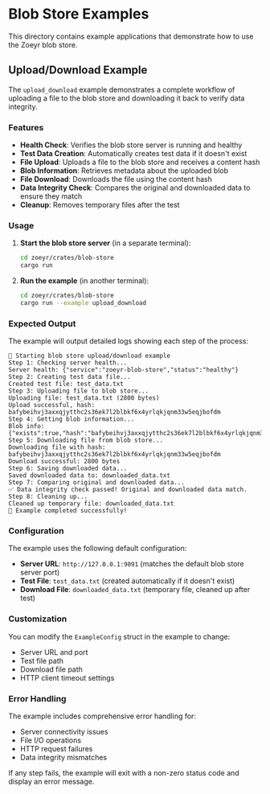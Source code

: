 # Blob Store Examples

This directory contains example applications that demonstrate how to use the Zoeyr blob store.

## Upload/Download Example

The `upload_download` example demonstrates a complete workflow of uploading a file to the blob store and downloading it back to verify data integrity.

### Features

- **Health Check**: Verifies the blob store server is running and healthy
- **Test Data Creation**: Automatically creates test data if it doesn't exist
- **File Upload**: Uploads a file to the blob store and receives a content hash
- **Blob Information**: Retrieves metadata about the uploaded blob
- **File Download**: Downloads the file using the content hash
- **Data Integrity Check**: Compares the original and downloaded data to ensure they match
- **Cleanup**: Removes temporary files after the test

### Usage

1. **Start the blob store server** (in a separate terminal):
   ```bash
   cd zoeyr/crates/blob-store
   cargo run
   ```

2. **Run the example** (in another terminal):
   ```bash
   cd zoeyr/crates/blob-store
   cargo run --example upload_download
   ```

### Expected Output

The example will output detailed logs showing each step of the process:

```
🚀 Starting blob store upload/download example
Step 1: Checking server health...
Server health: {"service":"zoeyr-blob-store","status":"healthy"}
Step 2: Creating test data file...
Created test file: test_data.txt
Step 3: Uploading file to blob store...
Uploading file: test_data.txt (2800 bytes)
Upload successful, hash: bafybeihvj3axxqjytthc2s36ek7l2blbkf6x4yrlqkjqnm33w5eqjbofdm
Step 4: Getting blob information...
Blob info: {"exists":true,"hash":"bafybeihvj3axxqjytthc2s36ek7l2blbkf6x4yrlqkjqnm33w5eqjbofdm","size":2800}
Step 5: Downloading file from blob store...
Downloading file with hash: bafybeihvj3axxqjytthc2s36ek7l2blbkf6x4yrlqkjqnm33w5eqjbofdm
Download successful: 2800 bytes
Step 6: Saving downloaded data...
Saved downloaded data to: downloaded_data.txt
Step 7: Comparing original and downloaded data...
✅ Data integrity check passed! Original and downloaded data match.
Step 8: Cleaning up...
Cleaned up temporary file: downloaded_data.txt
🎉 Example completed successfully!
```

### Configuration

The example uses the following default configuration:

- **Server URL**: `http://127.0.0.1:9091` (matches the default blob store server port)
- **Test File**: `test_data.txt` (created automatically if it doesn't exist)
- **Download File**: `downloaded_data.txt` (temporary file, cleaned up after test)

### Customization

You can modify the `ExampleConfig` struct in the example to change:
- Server URL and port
- Test file path
- Download file path
- HTTP client timeout settings

### Error Handling

The example includes comprehensive error handling for:
- Server connectivity issues
- File I/O operations
- HTTP request failures
- Data integrity mismatches

If any step fails, the example will exit with a non-zero status code and display an error message. 